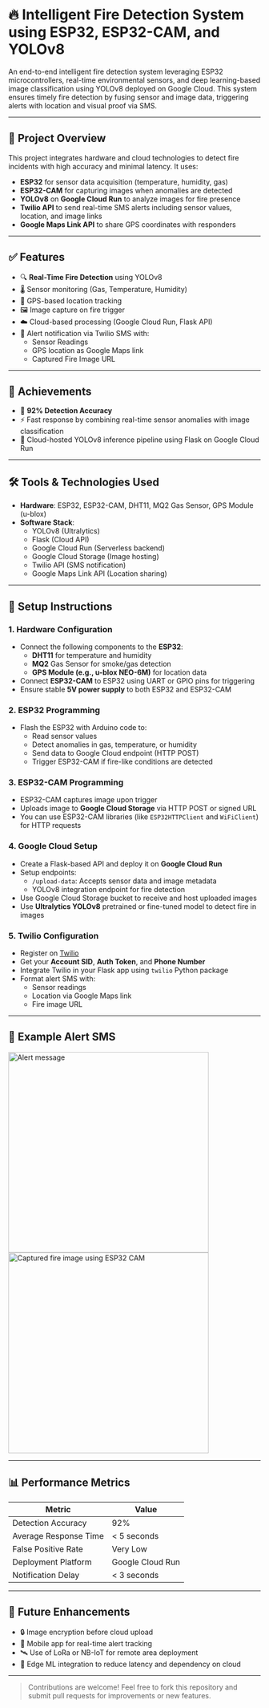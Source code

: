 
# 🔥 Intelligent Fire Detection System using ESP32, ESP32-CAM, and YOLOv8

An end-to-end intelligent fire detection system leveraging ESP32 microcontrollers, real-time environmental sensors, and deep learning-based image classification using YOLOv8 deployed on Google Cloud. This system ensures timely fire detection by fusing sensor and image data, triggering alerts with location and visual proof via SMS.

---

## 📌 Project Overview

This project integrates hardware and cloud technologies to detect fire incidents with high accuracy and minimal latency. It uses:

- **ESP32** for sensor data acquisition (temperature, humidity, gas)
- **ESP32-CAM** for capturing images when anomalies are detected
- **YOLOv8** on **Google Cloud Run** to analyze images for fire presence
- **Twilio API** to send real-time SMS alerts including sensor values, location, and image links
- **Google Maps Link API** to share GPS coordinates with responders

---

## ✅ Features

- 🔍 **Real-Time Fire Detection** using YOLOv8
- 🌡️ Sensor monitoring (Gas, Temperature, Humidity)
- 📍 GPS-based location tracking
- 🖼️ Image capture on fire trigger
- ☁️ Cloud-based processing (Google Cloud Run, Flask API)
- 📲 Alert notification via Twilio SMS with:
  - Sensor Readings
  - GPS location as Google Maps link
  - Captured Fire Image URL

---

## 🎯 Achievements

- 🔁 **92% Detection Accuracy**
- ⚡ Fast response by combining real-time sensor anomalies with image classification
- 📡 Cloud-hosted YOLOv8 inference pipeline using Flask on Google Cloud Run

---

## 🛠️ Tools & Technologies Used

- **Hardware**: ESP32, ESP32-CAM, DHT11, MQ2 Gas Sensor, GPS Module (u-blox)
- **Software Stack**:
  - YOLOv8 (Ultralytics)
  - Flask (Cloud API)
  - Google Cloud Run (Serverless backend)
  - Google Cloud Storage (Image hosting)
  - Twilio API (SMS notification)
  - Google Maps Link API (Location sharing)

---


## 🚀 Setup Instructions

### 1. Hardware Configuration
- Connect the following components to the **ESP32**:
  - **DHT11** for temperature and humidity
  - **MQ2** Gas Sensor for smoke/gas detection
  - **GPS Module (e.g., u-blox NEO-6M)** for location data
- Connect **ESP32-CAM** to ESP32 using UART or GPIO pins for triggering
- Ensure stable **5V power supply** to both ESP32 and ESP32-CAM

### 2. ESP32 Programming
- Flash the ESP32 with Arduino code to:
  - Read sensor values
  - Detect anomalies in gas, temperature, or humidity
  - Send data to Google Cloud endpoint (HTTP POST)
  - Trigger ESP32-CAM if fire-like conditions are detected

### 3. ESP32-CAM Programming
- ESP32-CAM captures image upon trigger
- Uploads image to **Google Cloud Storage** via HTTP POST or signed URL
- You can use ESP32-CAM libraries (like `ESP32HTTPClient` and `WiFiClient`) for HTTP requests

### 4. Google Cloud Setup
- Create a Flask-based API and deploy it on **Google Cloud Run**
- Setup endpoints:
  - `/upload-data`: Accepts sensor data and image metadata
  - YOLOv8 integration endpoint for fire detection
- Use Google Cloud Storage bucket to receive and host uploaded images
- Use **Ultralytics YOLOv8** pretrained or fine-tuned model to detect fire in images

### 5. Twilio Configuration
- Register on [Twilio](https://www.twilio.com/)
- Get your **Account SID**, **Auth Token**, and **Phone Number**
- Integrate Twilio in your Flask app using `twilio` Python package
- Format alert SMS with:
  - Sensor readings
  - Location via Google Maps link
  - Fire image URL

---

## 📄 Example Alert SMS

<img src="assets/fire_alert.png" alt="Alert message" width="400"/>
<img src="assets/captured_image.png" alt="Captured fire image using ESP32 CAM" width="400"/>


---

## 📊 Performance Metrics

| Metric               | Value          |
|----------------------|----------------|
| Detection Accuracy   | 92%            |
| Average Response Time| < 5 seconds    |
| False Positive Rate  | Very Low       |
| Deployment Platform  | Google Cloud Run |
| Notification Delay   | < 3 seconds    |

---

## 🧠 Future Enhancements

- 🔒 Image encryption before cloud upload
- 📱 Mobile app for real-time alert tracking
- 🛰️ Use of LoRa or NB-IoT for remote area deployment
- 🧠 Edge ML integration to reduce latency and dependency on cloud

---


> Contributions are welcome! Feel free to fork this repository and submit pull requests for improvements or new features.

